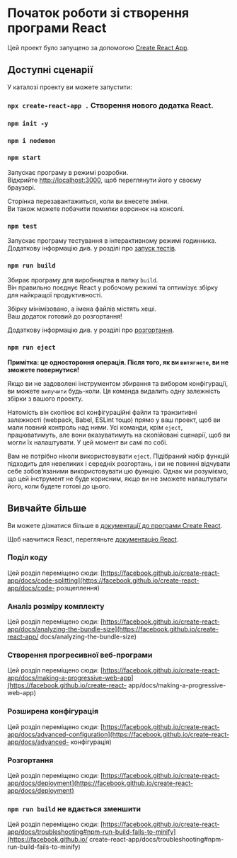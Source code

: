 # Початок роботи зі створення програми React

Цей проект було запущено за допомогою [Create React App](https://github.com/facebook/create-react-app).

## Доступні сценарії

У каталозі проекту ви можете запустити:

### `npx create-react-app .`  Створення нового додатка React.

### `npm init -y`

### `npm i nodemon`

### `npm start`

Запускає програму в режимі розробки.\
Відкрийте [http://localhost:3000](http://localhost:3000), щоб переглянути його у своєму браузері.

Сторінка перезавантажиться, коли ви внесете зміни.\
Ви також можете побачити помилки ворсинок на консолі.

### `npm test`

Запускає програму тестування в інтерактивному режимі годинника.\
Додаткову інформацію див. у розділі про [запуск тестів](https://facebook.github.io/create-react-app/docs/running-tests).

### `npm run build`

Збирає програму для виробництва в папку `build`.\
Він правильно поєднує React у робочому режимі та оптимізує збірку для найкращої продуктивності.

Збірку мінімізовано, а імена файлів містять хеші.\
Ваш додаток готовий до розгортання!

Додаткову інформацію див. у розділі про [розгортання](https://facebook.github.io/create-react-app/docs/deployment).

### `npm run eject`

**Примітка: це одностороння операція. Після того, як ви `витягнете`, ви не зможете повернутися!**

Якщо ви не задоволені інструментом збирання та вибором конфігурації, ви можете `вилучити` будь-коли. Ця команда видалить одну залежність збірки з вашого проекту.

Натомість він скопіює всі конфігураційні файли та транзитивні залежності (webpack, Babel, ESLint тощо) прямо у ваш проект, щоб ви мали повний контроль над ними. Усі команди, крім `eject`, працюватимуть, але вони вказуватимуть на скопійовані сценарії, щоб ви могли їх налаштувати. У цей момент ви самі по собі.

Вам не потрібно ніколи використовувати `eject`. Підібраний набір функцій підходить для невеликих і середніх розгортань, і ви не повинні відчувати себе зобов’язаними використовувати цю функцію. Однак ми розуміємо, що цей інструмент не буде корисним, якщо ви не зможете налаштувати його, коли будете готові до цього.

## Вивчайте більше

Ви можете дізнатися більше в [документації до програми Create React](https://facebook.github.io/create-react-app/docs/getting-started).

Щоб навчитися React, перегляньте [документацію React](https://reactjs.org/).

### Поділ коду

Цей розділ переміщено сюди: [https://facebook.github.io/create-react-app/docs/code-splitting](https://facebook.github.io/create-react-app/docs/code- розщеплення)

### Аналіз розміру комплекту

Цей розділ переміщено сюди: [https://facebook.github.io/create-react-app/docs/analyzing-the-bundle-size](https://facebook.github.io/create-react-app/ docs/analyzing-the-bundle-size)

### Створення прогресивної веб-програми

Цей розділ переміщено сюди: [https://facebook.github.io/create-react-app/docs/making-a-progressive-web-app](https://facebook.github.io/create-react- app/docs/making-a-progressive-web-app)

### Розширена конфігурація

Цей розділ переміщено сюди: [https://facebook.github.io/create-react-app/docs/advanced-configuration](https://facebook.github.io/create-react-app/docs/advanced- конфігурація)

### Розгортання

Цей розділ переміщено сюди: [https://facebook.github.io/create-react-app/docs/deployment](https://facebook.github.io/create-react-app/docs/deployment)

### `npm run build` не вдається зменшити

Цей розділ переміщено сюди: [https://facebook.github.io/create-react-app/docs/troubleshooting#npm-run-build-fails-to-minify](https://facebook.github.io/ create-react-app/docs/troubleshooting#npm-run-build-fails-to-minify)
